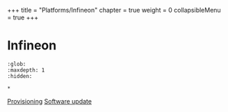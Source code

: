 +++
title = "Platforms/Infineon"
chapter = true
weight = 0
collapsibleMenu = true
+++

# Infineon

```{toctree}
:glob:
:maxdepth: 1
:hidden:

*
```

[Provisioning](./infineon_psoc6_software_update.md)
[Software update](./infineon_psoc6_software_update.md)
